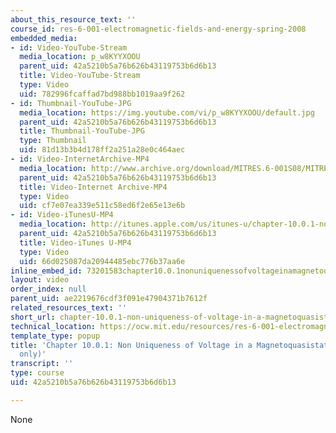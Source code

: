 ```yaml
---
about_this_resource_text: ''
course_id: res-6-001-electromagnetic-fields-and-energy-spring-2008
embedded_media:
- id: Video-YouTube-Stream
  media_location: p_w8KYYXOOU
  parent_uid: 42a5210b5a76b626b43119753b6d6b13
  title: Video-YouTube-Stream
  type: Video
  uid: 782996fcaffad7bd988bb1019aa9f262
- id: Thumbnail-YouTube-JPG
  media_location: https://img.youtube.com/vi/p_w8KYYXOOU/default.jpg
  parent_uid: 42a5210b5a76b626b43119753b6d6b13
  title: Thumbnail-YouTube-JPG
  type: Thumbnail
  uid: 81d13b3b4d178ff2a251a28e0c464aec
- id: Video-InternetArchive-MP4
  media_location: http://www.archive.org/download/MITRES.6-001S08/MITRES6_001S08_10-0-1_demo_220k.mp4
  parent_uid: 42a5210b5a76b626b43119753b6d6b13
  title: Video-Internet Archive-MP4
  type: Video
  uid: cf7e07ea339e511c58ed6f2e65e13e6b
- id: Video-iTunesU-MP4
  media_location: http://itunes.apple.com/us/itunes-u/chapter-10.0.1-non-uniqueness/id538892150?i=117217735
  parent_uid: 42a5210b5a76b626b43119753b6d6b13
  title: Video-iTunes U-MP4
  type: Video
  uid: 66d025087da20944485ebc776b37aa6e
inline_embed_id: 73201583chapter10.0.1nonuniquenessofvoltageinamagnetoquasistaticsystemdemoonly70572307
layout: video
order_index: null
parent_uid: ae2219676cdf3f091e47904371b7612f
related_resources_text: ''
short_url: chapter-10.0.1-non-uniqueness-of-voltage-in-a-magnetoquasistatic-system-demo-only
technical_location: https://ocw.mit.edu/resources/res-6-001-electromagnetic-fields-and-energy-spring-2008/chapter-10/chapter-10.0.1-non-uniqueness-of-voltage-in-a-magnetoquasistatic-system-demo-only
template_type: popup
title: 'Chapter 10.0.1: Non Uniqueness of Voltage in a Magnetoquasistatic System (demo
  only)'
transcript: ''
type: course
uid: 42a5210b5a76b626b43119753b6d6b13

---
```

None
